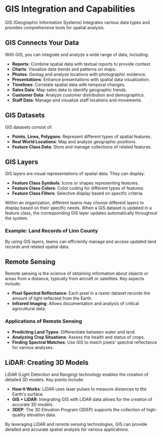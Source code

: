 # GIS Integration and Capabilities

GIS (Geographic Information Systems) integrates various data types and provides comprehensive tools for spatial analysis.

## GIS Connects Your Data

With GIS, you can integrate and analyze a wide range of data, including:
- **Reports**: Combine spatial data with textual reports to provide context.
- **Charts**: Visualize data trends and patterns on maps.
- **Photos**: Geotag and analyze locations with photographic evidence.
- **Presentations**: Enhance presentations with spatial data visualization.
- **Timelines**: Correlate spatial data with temporal changes.
- **Sales Data**: Map sales data to identify geographic trends.
- **Customer Data**: Analyze customer distribution and demographics.
- **Staff Data**: Manage and visualize staff locations and movements.

## GIS Datasets

GIS datasets consist of:
- **Points, Lines, Polygons**: Represent different types of spatial features.
- **Real World Locations**: Map and analyze geographic positions.
- **Feature Class Data**: Store and manage collections of related features.

## GIS Layers

GIS layers are visual representations of spatial data. They can display:
- **Feature Class Symbols**: Icons or shapes representing features.
- **Feature Class Colors**: Color coding for different types of features.
- **Feature Class Filters**: Selective display based on specific criteria.

Within an organization, different teams may choose different layers to display based on their specific needs. When a GIS dataset is updated in a feature class, the corresponding GIS layer updates automatically throughout the system.

### Example: Land Records of Linn County

By using GIS layers, teams can efficiently manage and access updated land records and related spatial data.

## Remote Sensing

Remote sensing is the science of obtaining information about objects or areas from a distance, typically from aircraft or satellites. Key aspects include:
- **Pixel Spectral Reflectance**: Each pixel in a raster dataset records the amount of light reflected from the Earth.
- **Infrared Imaging**: Allows documentation and analysis of critical agricultural data.

### Applications of Remote Sensing

- **Predicting Land Types**: Differentiate between water and land.
- **Analyzing Crop Situations**: Assess the health and status of crops.
- **Finding Spectral Matches**: Use GIS to match pixels' spectral reflectance for various analyses.

## LiDAR: Creating 3D Models

LiDAR (Light Detection and Ranging) technology enables the creation of detailed 3D models. Key points include:
- **How It Works**: LiDAR uses laser pulses to measure distances to the Earth's surface.
- **GIS + LiDAR**: Integrating GIS with LiDAR data allows for the creation of accurate 3D models.
- **3DEP**: The 3D Elevation Program (3DEP) supports the collection of high-quality elevation data.

By leveraging LiDAR and remote sensing technologies, GIS can provide detailed and accurate spatial analysis for various applications.
